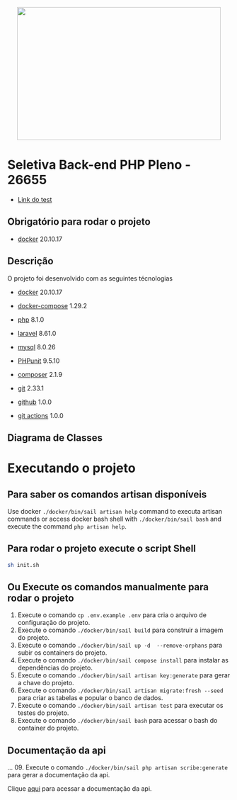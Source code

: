 <p align="center">
  <img width="460" height="300" src="https://user-images.githubusercontent.com/32068444/190035647-c00e8c36-c370-41f1-a99b-e48bfd09c7ce.svg">
</p>

# Seletiva Back-end PHP Pleno - 26655

- [Link do test](https://docs.google.com/document/d/1U4-DS-Vt8zt5pEoTGc2wiFv-Zt7MHurG6n_6QWOovrs/edit#heading=h.3oakqlcnrn94) 

## Obrigatório para rodar o projeto

- [docker](https://docs.docker.com/get-docker/) 20.10.17

## Descrição

O projeto foi desenvolvido com as seguintes técnologias

- [docker](https://docs.docker.com/get-docker/) 20.10.17
- [docker-compose](https://docs.docker.com/compose/install/) 1.29.2
- [php](https://www.php.net/releases/8.1/en.php) 8.1.0
- [laravel](https://laravel.com/docs/8.x/releases) 8.61.0
- [mysql](https://dev.mysql.com/doc/relnotes/mysql/8.0/en/) 8.0.26
- [PHPunit](https://phpunit.readthedocs.io/en/9.5/) 9.5.10
- [composer](https://getcomposer.org/doc/00-intro.md) 2.1.9

- [git](https://git-scm.com/doc) 2.33.1
- [github](https://docs.github.com/pt) 1.0.0
- [git actions](https://docs.github.com/pt/actions) 1.0.0




## Diagrama de Classes



# Executando o projeto
## Para saber os comandos artisan disponíveis

Use docker `./docker/bin/sail artisan help` command to executa artisan commands or access docker bash shell with `./docker/bin/sail bash` and execute the command `php artisan help`.


## Para rodar o projeto execute o script Shell

``` bash
sh init.sh
```

## Ou  Execute os comandos manualmente para rodar o projeto

01. Execute o comando `cp .env.example .env` para cria o arquivo de configuração do projeto.
02. Execute o comando `./docker/bin/sail build` para construir a imagem do projeto.
03. Execute o comando `./docker/bin/sail up -d  --remove-orphans`  para subir os containers do projeto.
04. Execute o comando `./docker/bin/sail compose install` para instalar as dependências do projeto.
05. Execute o comando `./docker/bin/sail artisan key:generate` para gerar a chave do projeto.
06. Execute o comando `./docker/bin/sail artisan migrate:fresh --seed` para criar as tabelas e popular o banco de dados.
07. Execute o comando `./docker/bin/sail artisan test`  para executar os testes do projeto.
08. Execute o comando `./docker/bin/sail bash` para acessar o bash do container do projeto.

## Documentação da api

... 09. Execute o comando `./docker/bin/sail php artisan scribe:generate` para gerar a documentação da api.

Clique [aqui](http://localhost:9000/docs) para acessar a documentação da api.
